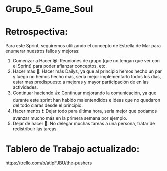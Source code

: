 # Grupo_5_Game_Soul

# Retrospectiva:

Para este Sprint, seguiremos utilizando el concepto de Estrella de Mar para enumerar nuestros fallos y mejoras:

1) Comenzar a Hacer :sunglasses:: Reuniones de grupo (que no tengan que ver con el Sprint) para poder afianzar conceptos, etc.
2) Hacer más :muscle:: Hacer más Dailys, ya que al principio hemos hecho un par y luego no hemos hecho más, sería mejor implementarlo todos los días, estar mas predispuesto a mejoras y mayor participación de en las actividades.
3) Continuar haciendo :thumbsup:: Continuar mejorando la comunicación, ya que durante este sprint han habido malentendidos e ideas que no quedaron del todo claras desde el principio.
4) Hacer menos :heavy_exclamation_mark:: Dejar todo para última hora, sería mejor que podamos avanzar mucho más en la primera semana por ejemplo.
5) Dejar de hacer :red_circle:: No delegar muchas tareas a una persona, tratar de redistribuir las tareas.

# Tablero de Trabajo actualizado:

https://trello.com/b/atlpFJBU/the-pushers
